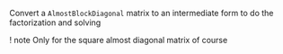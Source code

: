 Convert a `AlmostBlockDiagonal` matrix to an intermediate form to do the factorization and solving

! note     Only for the square almost diagonal matrix of course

